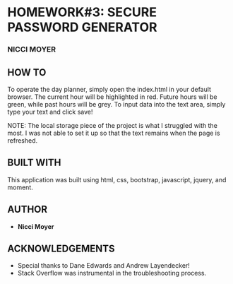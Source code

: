 # HOMEWORK#3: SECURE PASSWORD GENERATOR
### NICCI MOYER


## HOW TO

To operate the day planner, simply open the index.html in your default browser. 
The current hour will be highlighted in red. Future hours will be green, while past hours will be grey. To input data into the text area, simply type your text and click save!

NOTE: The local storage piece of the project is what I struggled with the most. I was not able to set it up so that the text remains when the page is refreshed. 


## BUILT WITH

This application was built using html, css, bootstrap, javascript, jquery, and moment.


## AUTHOR

- **Nicci Moyer**


## ACKNOWLEDGEMENTS 

- Special thanks to Dane Edwards and Andrew Layendecker!
- Stack Overflow was instrumental in the troubleshooting process.

